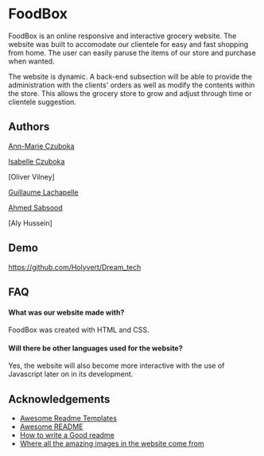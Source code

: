 
<h1 style=bold >FoodBox</h1> 

FoodBox is an online responsive and interactive grocery website. 
The website was built to accomodate our clientele for easy and fast 
shopping from home. The user can easily paruse the items of our store
and purchase when wanted.

The website is dynamic. A back-end subsection will be able to provide 
the administration with the clients' orders as well as modify the 
contents within the store. This allows the grocery store to grow and adjust
through time or clientele suggestion. 



## Authors

[Ann-Marie Czuboka](https://github.com/amczuboka)

[Isabelle Czuboka](https://github.com/IsabelleCzuboka)

[Oliver Vilney]

[Guillaume Lachapelle](https://github.com/Guillaume-Lachapelle)

[Ahmed Sabsood]( https://github.com/AhmedSabsoob )

[Aly Hussein]



## Demo

https://github.com/Holyvert/Dream_tech


## FAQ

#### What was our website made with?

FoodBox was created with HTML and CSS.

#### Will there be other languages used for the website?

Yes, the website will also become more interactive with the use of Javascript later on in its development.


## Acknowledgements

 - [Awesome Readme Templates](https://awesomeopensource.com/project/elangosundar/awesome-README-templates)
 - [Awesome README](https://github.com/matiassingers/awesome-readme)
 - [How to write a Good readme](https://bulldogjob.com/news/449-how-to-write-a-good-readme-for-your-github-project)
 - [Where all the amazing images in the website come from](https://unsplash.com)

